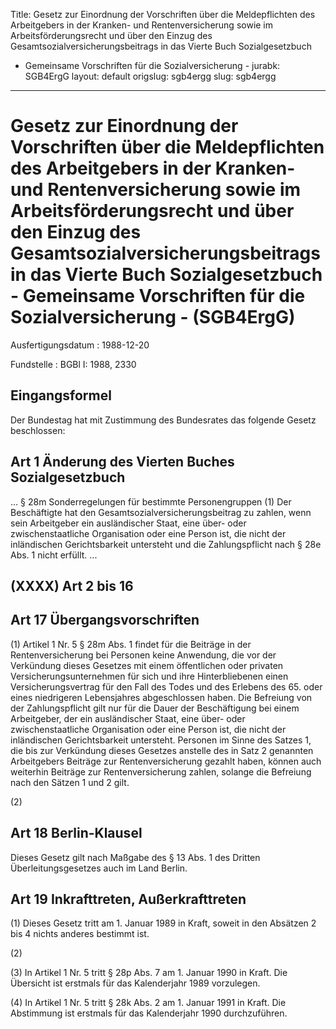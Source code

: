 Title: Gesetz zur Einordnung der Vorschriften über die Meldepflichten des Arbeitgebers
  in der Kranken- und Rentenversicherung sowie im Arbeitsförderungsrecht und über
  den Einzug des Gesamtsozialversicherungsbeitrags in das Vierte Buch Sozialgesetzbuch
  - Gemeinsame Vorschriften für die Sozialversicherung -
jurabk: SGB4ErgG
layout: default
origslug: sgb4ergg
slug: sgb4ergg

---

# Gesetz zur Einordnung der Vorschriften über die Meldepflichten des Arbeitgebers in der Kranken- und Rentenversicherung sowie im Arbeitsförderungsrecht und über den Einzug des Gesamtsozialversicherungsbeitrags in das Vierte Buch Sozialgesetzbuch - Gemeinsame Vorschriften für die Sozialversicherung - (SGB4ErgG)

Ausfertigungsdatum
:   1988-12-20

Fundstelle
:   BGBl I: 1988, 2330



## Eingangsformel

Der Bundestag hat mit Zustimmung des Bundesrates das folgende Gesetz
beschlossen:


## Art 1 Änderung des Vierten Buches Sozialgesetzbuch

...
§ 28m
Sonderregelungen
für bestimmte Personengruppen
(1) Der Beschäftigte hat den Gesamtsozialversicherungsbeitrag zu
zahlen, wenn sein Arbeitgeber ein ausländischer Staat, eine über- oder
zwischenstaatliche Organisation oder eine Person ist, die nicht der
inländischen Gerichtsbarkeit untersteht und die Zahlungspflicht nach §
28e Abs. 1 nicht erfüllt.
...


## (XXXX) Art 2 bis 16



## Art 17 Übergangsvorschriften

(1) Artikel 1 Nr. 5 § 28m Abs. 1 findet für die Beiträge in der
Rentenversicherung bei Personen keine Anwendung, die vor der
Verkündung dieses Gesetzes mit einem öffentlichen oder privaten
Versicherungsunternehmen für sich und ihre Hinterbliebenen einen
Versicherungsvertrag für den Fall des Todes und des Erlebens des 65.
oder eines niedrigeren Lebensjahres abgeschlossen haben. Die Befreiung
von der Zahlungspflicht gilt nur für die Dauer der Beschäftigung bei
einem Arbeitgeber, der ein ausländischer Staat, eine über- oder
zwischenstaatliche Organisation oder eine Person ist, die nicht der
inländischen Gerichtsbarkeit untersteht. Personen im Sinne des Satzes
1, die bis zur Verkündung dieses Gesetzes anstelle des in Satz 2
genannten Arbeitgebers Beiträge zur Rentenversicherung gezahlt haben,
können auch weiterhin Beiträge zur Rentenversicherung zahlen, solange
die Befreiung nach den Sätzen 1 und 2 gilt.

(2)


## Art 18 Berlin-Klausel

Dieses Gesetz gilt nach Maßgabe des § 13 Abs. 1 des Dritten
Überleitungsgesetzes auch im Land Berlin.


## Art 19 Inkrafttreten, Außerkrafttreten

(1) Dieses Gesetz tritt am 1. Januar 1989 in Kraft, soweit in den
Absätzen 2 bis 4 nichts anderes bestimmt ist.

(2)

(3) In Artikel 1 Nr. 5 tritt § 28p Abs. 7 am 1. Januar 1990 in Kraft.
Die Übersicht ist erstmals für das Kalenderjahr 1989 vorzulegen.

(4) In Artikel 1 Nr. 5 tritt § 28k Abs. 2 am 1. Januar 1991 in Kraft.
Die Abstimmung ist erstmals für das Kalenderjahr 1990 durchzuführen.

